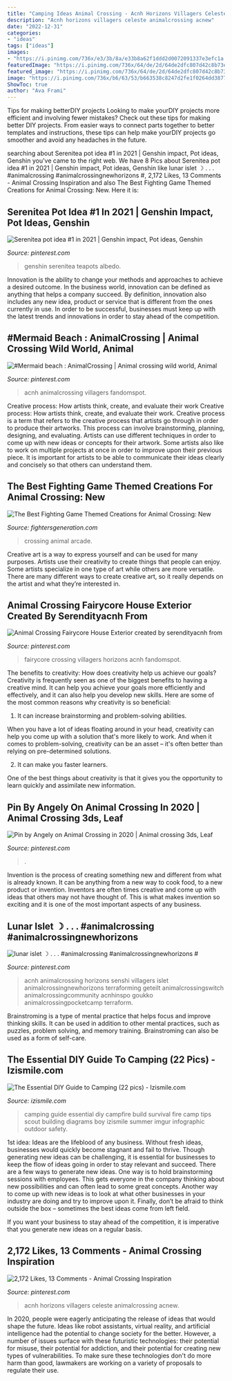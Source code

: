 ```yaml
---
title: "Camping Ideas Animal Crossing - Acnh Horizons Villagers Celeste Animalcrossing Acnew"
description: "Acnh horizons villagers celeste animalcrossing acnew"
date: "2022-12-31"
categories:
- "ideas"
tags: ["ideas"]
images:
- "https://i.pinimg.com/736x/e3/3b/8a/e33b8a62f1ddd2d0072091337e3efc1a.jpg"
featuredImage: "https://i.pinimg.com/736x/64/de/2d/64de2dfc807d42c8b73e5214f978b01e.jpg"
featured_image: "https://i.pinimg.com/736x/64/de/2d/64de2dfc807d42c8b73e5214f978b01e.jpg"
image: "https://i.pinimg.com/736x/b6/63/53/b663538c8247d2fe1f0264dd3877e020.jpg"
ShowToc: true
author: "Ava Frami"
---
```



Tips for making betterDIY projects
Looking to make yourDIY projects more efficient and involving fewer mistakes? Check out these tips for making better DIY projects. From easier ways to connect parts together to better templates and instructions, these tips can help make yourDIY projects go smoother and avoid any headaches in the future.

	

		
searching about Serenitea pot idea #1 in 2021 | Genshin impact, Pot ideas, Genshin you've came to the right web. We have 8 Pics about Serenitea pot idea #1 in 2021 | Genshin impact, Pot ideas, Genshin like lunar islet ☽ . . . #animalcrossing #animalcrossingnewhorizons #, 2,172 Likes, 13 Comments - Animal Crossing Inspiration and also The Best Fighting Game Themed Creations for Animal Crossing: New. Here it is:
		
    
## Serenitea Pot Idea #1 In 2021 | Genshin Impact, Pot Ideas, Genshin

<img loading=lazy src="https://i.pinimg.com/736x/64/de/2d/64de2dfc807d42c8b73e5214f978b01e.jpg" onerror="this.onerror=null;this.src='https://tse3.mm.bing.net/th?id=OIP.Kmt_7zcz7DU6j5k-b-MAFQHaEK&amp;pid=15.1';" alt="Serenitea pot idea #1 in 2021 | Genshin impact, Pot ideas, Genshin">

_Source: pinterest.com_

>genshin serenitea teapots albedo. 

	

Innovation is the ability to change your methods and approaches to achieve a desired outcome. In the business world, innovation can be defined as anything that helps a company succeed. By definition, innovation also includes any new idea, product or service that is different from the ones currently in use. In order to be successful, businesses must keep up with the latest trends and innovations in order to stay ahead of the competition.

    
## #Mermaid Beach : AnimalCrossing | Animal Crossing Wild World, Animal

<img loading=lazy src="https://i.pinimg.com/736x/48/37/5d/48375d9b51978f876414dcd05e723565.jpg" onerror="this.onerror=null;this.src='https://tse1.mm.bing.net/th?id=OIP.5po4-IDXqVSD6Zintk8cGAHaEK&amp;pid=15.1';" alt="#Mermaid beach : AnimalCrossing | Animal crossing wild world, Animal">

_Source: pinterest.com_

>acnh animalcrossing villagers fandomspot. 

	

Creative process: How artists think, create, and evaluate their work
Creative process: How artists think, create, and evaluate their work.
Creative process is a term that refers to the creative process that artists go through in order to produce their artworks. This process can involve brainstorming, planning, designing, and evaluating. Artists can use different techniques in order to come up with new ideas or concepts for their artwork. Some artists also like to work on multiple projects at once in order to improve upon their previous piece. It is important for artists to be able to communicate their ideas clearly and concisely so that others can understand them.

    
## The Best Fighting Game Themed Creations For Animal Crossing: New

<img loading=lazy src="http://fightersgeneration.com/nf9/animal-crossing-arcade-screenshot-by-sergio-nino.jpg" onerror="this.onerror=null;this.src='https://tse3.mm.bing.net/th?id=OIP.6RvAyAs2u-MsUJ6RAr6O1QHaEK&amp;pid=15.1';" alt="The Best Fighting Game Themed Creations for Animal Crossing: New">

_Source: fightersgeneration.com_

>crossing animal arcade. 

	

Creative art is a way to express yourself and can be used for many purposes. Artists use their creativity to create things that people can enjoy. Some artists specialize in one type of art while others are more versatile. There are many different ways to create creative art, so it really depends on the artist and what they’re interested in.

    
## Animal Crossing Fairycore House Exterior Created By Serendityacnh From

<img loading=lazy src="https://i.pinimg.com/736x/e3/3b/8a/e33b8a62f1ddd2d0072091337e3efc1a.jpg" onerror="this.onerror=null;this.src='https://tse4.mm.bing.net/th?id=OIP.wd7FhlWfAv_kDf8QADY1lwHaEK&amp;pid=15.1';" alt="Animal Crossing Fairycore House Exterior created by serendityacnh from">

_Source: pinterest.com_

>fairycore crossing villagers horizons acnh fandomspot. 

	

The benefits to creativity: How does creativity help us achieve our goals?
Creativity is frequently seen as one of the biggest benefits to having a creative mind. It can help you achieve your goals more efficiently and effectively, and it can also help you develop new skills. Here are some of the most common reasons why creativity is so beneficial: 
1. It can increase brainstorming and problem-solving abilities.

When you have a lot of ideas floating around in your head, creativity can help you come up with a solution that's more likely to work. And when it comes to problem-solving, creativity can be an asset – it's often better than relying on pre-determined solutions. 

2. It can make you faster learners.

One of the best things about creativity is that it gives you the opportunity to learn quickly and assimilate new information.

    
## Pin By Angely On Animal Crossing In 2020 | Animal Crossing 3ds, Leaf

<img loading=lazy src="https://i.pinimg.com/736x/c1/9a/60/c19a60b60f315d771a03ea29ae17233f.jpg" onerror="this.onerror=null;this.src='https://tse2.mm.bing.net/th?id=OIP.CxRO1SmrDLULOzfe10dI_AHaLH&amp;pid=15.1';" alt="Pin by Angely on Animal Crossing in 2020 | Animal crossing 3ds, Leaf">

_Source: pinterest.com_

>. 

	

Invention is the process of creating something new and different from what is already known. It can be anything from a new way to cook food, to a new product or invention. Inventors are often times creative and come up with ideas that others may not have thought of. This is what makes invention so exciting and it is one of the most important aspects of any business.

    
## Lunar Islet ☽ . . . #animalcrossing #animalcrossingnewhorizons #

<img loading=lazy src="https://i.pinimg.com/736x/b6/63/53/b663538c8247d2fe1f0264dd3877e020.jpg" onerror="this.onerror=null;this.src='https://tse4.mm.bing.net/th?id=OIP.R50h7b-fpUXZGPGxPXykWQHaEk&amp;pid=15.1';" alt="lunar islet ☽ . . . #animalcrossing #animalcrossingnewhorizons #">

_Source: pinterest.com_

>acnh animalcrossing horizons senshi villagers islet animalcrossingnewhorizons terraforming geteilt animalcrossingswitch animalcrossingcommunity acnhinspo goukko animalcrossingpocketcamp terraform. 

	

Brainstroming is a type of mental practice that helps focus and improve thinking skills. It can be used in addition to other mental practices, such as puzzles, problem solving, and memory training. Brainstroming can also be used as a form of self-care.

    
## The Essential DIY Guide To Camping (22 Pics) - Izismile.com

<img loading=lazy src="http://img.izismile.com/img/img6/20130619/640/the_essential_diy_guide_to_camping_640_high_01.jpg" onerror="this.onerror=null;this.src='https://tse2.mm.bing.net/th?id=OIP.1VkmrEGmX1FrpYfVzM2axwHaNq&amp;pid=15.1';" alt="The Essential DIY Guide to Camping (22 pics) - Izismile.com">

_Source: izismile.com_

>camping guide essential diy campfire build survival fire camp tips scout building diagrams boy izismile summer imgur infographic outdoor safety. 

	

1st idea:
Ideas are the lifeblood of any business. Without fresh ideas, businesses would quickly become stagnant and fail to thrive. Though generating new ideas can be challenging, it is essential for businesses to keep the flow of ideas going in order to stay relevant and succeed.
There are a few ways to generate new ideas. One way is to hold brainstorming sessions with employees. This gets everyone in the company thinking about new possibilities and can often lead to some great concepts. Another way to come up with new ideas is to look at what other businesses in your industry are doing and try to improve upon it. Finally, don’t be afraid to think outside the box – sometimes the best ideas come from left field.

If you want your business to stay ahead of the competition, it is imperative that you generate new ideas on a regular basis.

    
## 2,172 Likes, 13 Comments - Animal Crossing Inspiration

<img loading=lazy src="https://i.pinimg.com/736x/2f/f8/a2/2ff8a2b4cef61bfa501a37d75878fdd3.jpg" onerror="this.onerror=null;this.src='https://tse1.mm.bing.net/th?id=OIP.uU8dnMXRU9pe-RymehvUgAHaEK&amp;pid=15.1';" alt="2,172 Likes, 13 Comments - Animal Crossing Inspiration">

_Source: pinterest.com_

>acnh horizons villagers celeste animalcrossing acnew. 

	

In 2020, people were eagerly anticipating the release of ideas that would shape the future. Ideas like robot assistants, virtual reality, and artificial intelligence had the potential to change society for the better. However, a number of issues surface with these futuristic technologies: their potential for misuse, their potential for addiction, and their potential for creating new types of vulnerabilities. To make sure these technologies don't do more harm than good, lawmakers are working on a variety of proposals to regulate their use.

